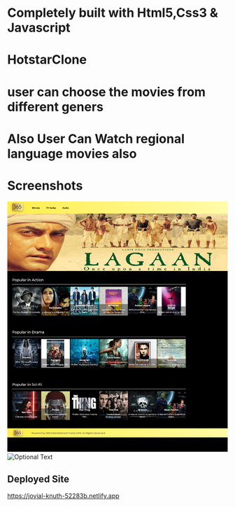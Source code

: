 # Completely built with Html5,Css3 & Javascript

# HotstarClone

# user can choose the movies from different geners

# Also User Can Watch regional language movies also

# Screenshots

![Optional Text](./assests/1.png)
![Optional Text](./assests/2.png)

## Deployed Site

https://jovial-knuth-52283b.netlify.app
